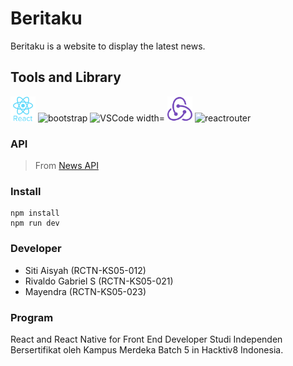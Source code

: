 # Beritaku

Beritaku is a website to display the latest news.

## Tools and Library

<div align="left"> 
<img src="https://raw.githubusercontent.com/devicons/devicon/master/icons/react/react-original-wordmark.svg" alt="react" width="40" height="40"/>  
<img src="https://www.vectorlogo.zone/logos/getbootstrap/getbootstrap-icon.svg" alt="bootstrap" width="40" height="40"/> 
<img src="https://www.vectorlogo.zone/logos/visualstudio_code/visualstudio_code-icon.svg" alt="VSCode width="40" height="40"/> 
<img src="https://raw.githubusercontent.com/devicons/devicon/master/icons/redux/redux-original.svg" alt="redux" width="40" height="40"/>
<img src="https://brandeps.com/logo-download/R/React-Router-logo-vector-01.svg" alt="reactrouter" width="40" height="40"/> 
</div>

### API

> From [News API](https://newsapi.org/)

### Install

```
npm install
npm run dev
```

### Developer

* Siti Aisyah        (RCTN-KS05-012)
* Rivaldo Gabriel S  (RCTN-KS05-021)
* Mayendra           (RCTN-KS05-023)

### Program

React and React Native for Front End Developer Studi Independen Bersertifikat oleh Kampus Merdeka Batch 5 in Hacktiv8 Indonesia.
